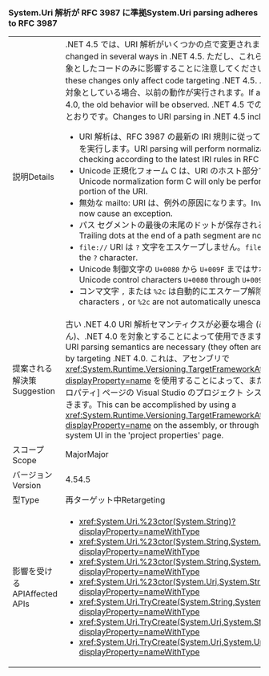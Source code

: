 ### <a name="systemuri-parsing-adheres-to-rfc-3987"></a><span data-ttu-id="6ebfd-101">System.Uri 解析が RFC 3987 に準拠</span><span class="sxs-lookup"><span data-stu-id="6ebfd-101">System.Uri parsing adheres to RFC 3987</span></span>

|   |   |
|---|---|
|<span data-ttu-id="6ebfd-102">説明</span><span class="sxs-lookup"><span data-stu-id="6ebfd-102">Details</span></span>|<span data-ttu-id="6ebfd-103">.NET 4.5 では、URI 解析がいくつかの点で変更されました。</span><span class="sxs-lookup"><span data-stu-id="6ebfd-103">URI parsing has changed in several ways in .NET 4.5.</span></span> <span data-ttu-id="6ebfd-104">ただし、これらの変更は .NET 4.5 を対象としたコードのみに影響することに注意してください。</span><span class="sxs-lookup"><span data-stu-id="6ebfd-104">Note, however, that these changes only affect code targeting .NET 4.5.</span></span> <span data-ttu-id="6ebfd-105">バイナリが .NET 4.0 を対象としている場合、以前の動作が実行されます。</span><span class="sxs-lookup"><span data-stu-id="6ebfd-105">If a binary targets .NET 4.0, the old behavior will be observed.</span></span> <span data-ttu-id="6ebfd-106">.NET 4.5 での URI 解析の変更は次のとおりです。</span><span class="sxs-lookup"><span data-stu-id="6ebfd-106">Changes to URI parsing in .NET 4.5 include:</span></span><ul><li><span data-ttu-id="6ebfd-107">URI 解析は、RFC 3987 の最新の IRI 規則に従って、正規化と文字チェックを実行します。</span><span class="sxs-lookup"><span data-stu-id="6ebfd-107">URI parsing will perform normalization and character checking according to the latest IRI rules in RFC 3987.</span></span></li><li><span data-ttu-id="6ebfd-108">Unicode 正規化フォーム C は、URI のホスト部分でのみ実行されます。</span><span class="sxs-lookup"><span data-stu-id="6ebfd-108">Unicode normalization form C will only be performed on the host portion of the URI.</span></span></li><li><span data-ttu-id="6ebfd-109">無効な mailto: URI は、例外の原因になります。</span><span class="sxs-lookup"><span data-stu-id="6ebfd-109">Invalid mailto: URIs will now cause an exception.</span></span></li><li><span data-ttu-id="6ebfd-110">パス セグメントの最後の末尾のドットが保存されるようになりました。</span><span class="sxs-lookup"><span data-stu-id="6ebfd-110">Trailing dots at the end of a path segment are now preserved.</span></span></li><li><span data-ttu-id="6ebfd-111"><code>file://</code> URI は <code>?</code> 文字をエスケープしません。</span><span class="sxs-lookup"><span data-stu-id="6ebfd-111"><code>file://</code> URIs do not escape the <code>?</code> character.</span></span></li><li><span data-ttu-id="6ebfd-112">Unicode 制御文字の <code>U+0080</code> から <code>U+009F</code> まではサポートされません。</span><span class="sxs-lookup"><span data-stu-id="6ebfd-112">Unicode control characters <code>U+0080</code> through <code>U+009F</code> are not supported.</span></span></li><li><span data-ttu-id="6ebfd-113">コンマ文字 <code>,</code> または <code>%2c</code> は自動的にエスケープ解除されません。</span><span class="sxs-lookup"><span data-stu-id="6ebfd-113">Comma characters <code>,</code> or <code>%2c</code> are not automatically unescaped.</span></span></li></ul>|
|<span data-ttu-id="6ebfd-114">提案される解決策</span><span class="sxs-lookup"><span data-stu-id="6ebfd-114">Suggestion</span></span>|<span data-ttu-id="6ebfd-115">古い .NET 4.0 URI 解析セマンティクスが必要な場合 (めったにありません)、.NET 4.0 を対象とすることによって使用できます。</span><span class="sxs-lookup"><span data-stu-id="6ebfd-115">If the old .NET 4.0 URI parsing semantics are necessary (they often aren't), they can be used by targeting .NET 4.0.</span></span> <span data-ttu-id="6ebfd-116">これは、アセンブリで <xref:System.Runtime.Versioning.TargetFrameworkAttribute?displayProperty=name> を使用することによって、または、[プロジェクトのプロパティ] ページの Visual Studio のプロジェクト システム UI によって実現できます。</span><span class="sxs-lookup"><span data-stu-id="6ebfd-116">This can be accomplished by using a <xref:System.Runtime.Versioning.TargetFrameworkAttribute?displayProperty=name> on the assembly, or through Visual Studio's project system UI in the 'project properties' page.</span></span>|
|<span data-ttu-id="6ebfd-117">スコープ</span><span class="sxs-lookup"><span data-stu-id="6ebfd-117">Scope</span></span>|<span data-ttu-id="6ebfd-118">Major</span><span class="sxs-lookup"><span data-stu-id="6ebfd-118">Major</span></span>|
|<span data-ttu-id="6ebfd-119">バージョン</span><span class="sxs-lookup"><span data-stu-id="6ebfd-119">Version</span></span>|<span data-ttu-id="6ebfd-120">4.5</span><span class="sxs-lookup"><span data-stu-id="6ebfd-120">4.5</span></span>|
|<span data-ttu-id="6ebfd-121">型</span><span class="sxs-lookup"><span data-stu-id="6ebfd-121">Type</span></span>|<span data-ttu-id="6ebfd-122">再ターゲット中</span><span class="sxs-lookup"><span data-stu-id="6ebfd-122">Retargeting</span></span>|
|<span data-ttu-id="6ebfd-123">影響を受ける API</span><span class="sxs-lookup"><span data-stu-id="6ebfd-123">Affected APIs</span></span>|<ul><li><xref:System.Uri.%23ctor(System.String)?displayProperty=nameWithType></li><li><xref:System.Uri.%23ctor(System.String,System.Boolean)?displayProperty=nameWithType></li><li><xref:System.Uri.%23ctor(System.String,System.UriKind)?displayProperty=nameWithType></li><li><xref:System.Uri.%23ctor(System.Uri,System.String)?displayProperty=nameWithType></li><li><xref:System.Uri.TryCreate(System.String,System.UriKind,System.Uri@)?displayProperty=nameWithType></li><li><xref:System.Uri.TryCreate(System.Uri,System.String,System.Uri@)?displayProperty=nameWithType></li><li><xref:System.Uri.TryCreate(System.Uri,System.Uri,System.Uri@)?displayProperty=nameWithType></li></ul>|

